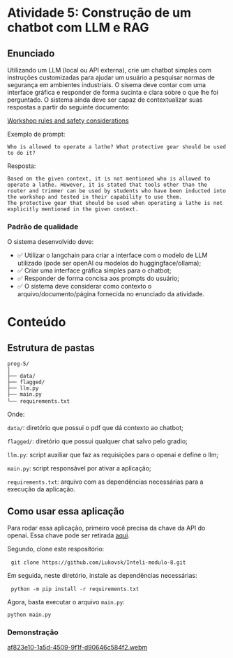 # Atividade 5: Construção de um chatbot com LLM e RAG

## Enunciado

Utilizando um LLM (local ou API externa), crie um chatbot simples com instruções customizadas para ajudar um usuário a pesquisar normas de segurança em ambientes industriais. O sisema deve contar com uma interface gráfica e responder de forma sucinta e clara sobre o que lhe foi perguntado. O sistema ainda deve ser capaz de contextualizar suas respostas a partir do seguinte documento:

[Workshop rules and safety considerations](https://www.deakin.edu.au/students/study-support/faculties/sebe/abe/workshop/rules-safety)

Exemplo de prompt:

<pre><code>Who is allowed to operate a lathe? What protective gear should be used to do it?</code></pre>

Resposta:

<pre><code>Based on the given context, it is not mentioned who is allowed to operate a lathe. However, it is stated that tools other than the router and trimmer can be used by students who have been inducted into the workshop and tested in their capability to use them. 
The protective gear that should be used when operating a lathe is not explicitly mentioned in the given context.</code></pre>

### Padrão de qualidade

O sistema desenvolvido deve:

- ✅ Utilizar o langchain para criar a interface com o modelo de LLM utilizado (pode ser openAI ou modelos do huggingface/ollama);
- ✅ Criar uma interface gráfica simples para o chatbot;
- ✅ Responder de forma concisa aos prompts do usuário;
- ✅ O sistema deve considerar como contexto o arquivo/documento/página fornecida no enunciado da atividade.

# Conteúdo

## Estrutura de pastas
<pre><code>prog-5/
│
├── data/
├── flagged/
├── llm.py
├── main.py
└── requirements.txt</code> </pre>
Onde:

```data/```: diretório que possui o pdf que dá contexto ao chatbot;

```flagged/```: diretório que possui qualquer chat salvo pelo gradio;

```llm.py```: script auxiliar que faz as requisições para o openai e define o llm;

```main.py```: script responsável por ativar a aplicação;

```requirements.txt```: arquivo com as dependências necessárias para a execução da aplicação.

## Como usar essa aplicação

Para rodar essa aplicação, primeiro você precisa da chave da API do openai. Essa chave pode ser retirada [aqui](https://platform.openai.com/api-keys).

Segundo, clone este respositório:

<pre> <code>git clone https://github.com/Lukovsk/Inteli-modulo-8.git </code> </pre>

Em seguida, neste diretório, instale as dependências necessárias:

<pre> <code>python -m pip install -r requirements.txt</code> </pre>

Agora, basta executar o arquivo ```main.py```:

<pre><code>python main.py</code></pre> 

### Demonstração

[af823e10-1a5d-4509-9f1f-d90646c584f2.webm](https://github.com/Lukovsk/Inteli-modulo-8/assets/99260684/f33b7f0f-ee81-49af-bcf3-7af7e5e3cc80)

